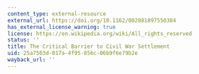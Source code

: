 ```yaml
---
content_type: external-resource
external_url: https://doi.org/10.1162/002081897550384
has_external_license_warning: true
license: https://en.wikipedia.org/wiki/All_rights_reserved
status: ''
title: The Critical Barrier to Civil War Settlement
uid: 25a7503d-017a-4f95-856c-06b9f6e79b2e
wayback_url: ''
---
```

